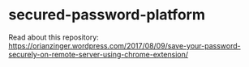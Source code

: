 # secured-password-platform
Read about this repository: https://orianzinger.wordpress.com/2017/08/09/save-your-password-securely-on-remote-server-using-chrome-extension/
